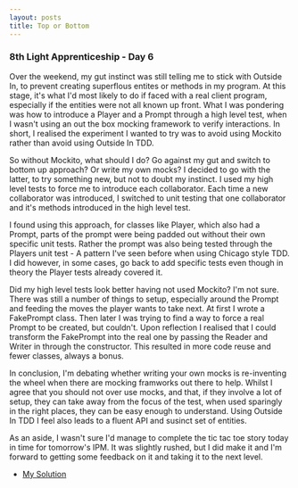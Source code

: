 ```yaml
---
layout: posts
title: Top or Bottom
---
```

### 8th Light Apprenticeship - Day 6

Over the weekend, my gut instinct was still telling me to stick with Outside In, to prevent creating superflous entites or methods in my program. At this stage, it's what I'd most likely to do if faced with a real client program, especially if the entities were not all known up front. What I was pondering was how to introduce a Player and a Prompt through a high level test, when I wasn't using an out the box mocking framework to verify interactions. In short, I realised the experiment I wanted to try was to avoid using Mockito rather than avoid using Outside In TDD.

<!--break-->

So without Mockito, what should I do? Go against my gut and switch to bottom up approach? Or write my own mocks? I decided to go with the latter, to try something new, but not to doubt my instinct. 
I used my high level tests to force me to introduce each collaborator. Each time a new collaborator was introduced, I switched to unit testing that one collaborator and it's methods introduced in the high level test. 

I found using this approach, for classes like Player, which also had a Prompt, parts of the prompt were being padded out without their own specific unit tests. Rather the prompt was also being tested through the Players unit test - A pattern I've seen before when using Chicago style TDD. I did however, in some cases, go back to add specific tests even though in theory the Player tests already covered it.

Did my high level tests look better having not used Mockito? I'm not sure. There was still a number of things to setup, especially around the Prompt and feeding the moves the player wants to take next. At first I wrote a FakePrompt class. Then later I was trying to find a way to force a real Prompt to be created, but couldn't. Upon reflection I realised that I could transform the FakePrompt into the real one by passing the Reader and Writer in through the constructor. This resulted in more code reuse and fewer classes, always a bonus.

In conclusion, I'm debating whether writing your own mocks is re-inventing the wheel when there are mocking framworks out there to help. Whilst I agree that you should not over use mocks, and that, if they involve a lot of setup, they can take away from the focus of the test, when used sparingly in the right places, they can be easy enough to understand. Using Outside In TDD I feel also leads to a fluent API and susinct set of entities.

As an aside, I wasn't sure I'd manage to complete the tic tac toe story today in time for tomorrow's IPM. It was slightly rushed, but I did make it and I'm forward to getting some feedback on it and taking it to the next level.

- [My Solution](https://github.com/gemcfadyen/Apprenticeship-JavaTicTacToe)